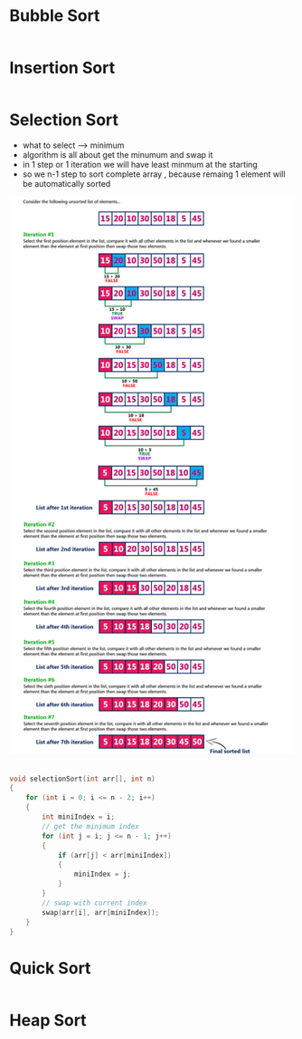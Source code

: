 # Bubble Sort

```cpp

```

# Insertion Sort

```cpp

```

# Selection Sort

- what to select --> minimum 
- algorithm is all about get the minumum and swap it
- in 1 step or 1 iteration we will have least minmum at the starting 
- so we n-1 step to sort complete array , because remaing 1 element will be automatically sorted

![alt text](image.png)

```cpp

void selectionSort(int arr[], int n)
{
    for (int i = 0; i <= n - 2; i++)
    {
        int miniIndex = i;
        // get the minimum index
        for (int j = i; j <= n - 1; j++)
        {
            if (arr[j] < arr[miniIndex])
            {
                miniIndex = j;
            }
        }
        // swap with current index
        swap(arr[i], arr[miniIndex]);
    }
}


```

# Quick Sort
```cpp

```

# Heap Sort
```cpp

```

```cpp

```

